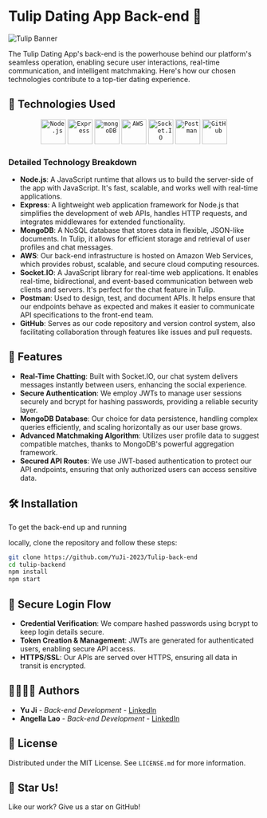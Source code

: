 # Tulip Dating App Back-end 🌷
![Tulip Banner](https://i.ibb.co/wsG3DzQ/Screenshot-2023-11-14-at-6-23-52-pm.png)

The Tulip Dating App's back-end is the powerhouse behind our platform's seamless operation, enabling secure user interactions, real-time communication, and intelligent matchmaking. Here's how our chosen technologies contribute to a top-tier dating experience.

## 🧰 Technologies Used

<div align="center">
  <!-- Node.js -->
  <code><img width="50" src="https://user-images.githubusercontent.com/25181517/183568594-85e280a7-0d7e-4d1a-9028-c8c2209e073c.png" alt="Node.js" title="Node.js"/></code>
  <!-- Express -->
  <code><img width="50" src="https://user-images.githubusercontent.com/25181517/183859966-a3462d8d-1bc7-4880-b353-e2cbed900ed6.png" alt="Express" title="Express"/></code>
  <!-- MongoDB -->
  <code><img width="50" src="https://user-images.githubusercontent.com/25181517/182884177-d48a8579-2cd0-447a-b9a6-ffc7cb02560e.png" alt="mongoDB" title="mongoDB"/></code>
  <!-- AWS -->
  <code><img width="50" src="https://user-images.githubusercontent.com/25181517/183896132-54262f2e-6d98-41e3-8888-e40ab5a17326.png" alt="AWS" title="AWS"/></code>
  <!-- Socket.IO -->
  <code><img width="50" src="https://devicon-website.vercel.app/api/socketio/original.svg" alt="Socket.IO" title="Socket.IO"/></code>
  <!-- Postman -->
  <code><img width="50" src="https://user-images.githubusercontent.com/25181517/192109061-e138ca71-337c-4019-8d42-4792fdaa7128.png" alt="Postman" title="Postman"/></code>
  <!-- GitHub -->
  <code><img width="50" src="https://user-images.githubusercontent.com/25181517/192108374-8da61ba1-99ec-41d7-80b8-fb2f7c0a4948.png" alt="GitHub" title="GitHub"/></code>
</div>

### Detailed Technology Breakdown

- **Node.js**: A JavaScript runtime that allows us to build the server-side of the app with JavaScript. It's fast, scalable, and works well with real-time applications.
- **Express**: A lightweight web application framework for Node.js that simplifies the development of web APIs, handles HTTP requests, and integrates middlewares for extended functionality.
- **MongoDB**: A NoSQL database that stores data in flexible, JSON-like documents. In Tulip, it allows for efficient storage and retrieval of user profiles and chat messages.
- **AWS**: Our back-end infrastructure is hosted on Amazon Web Services, which provides robust, scalable, and secure cloud computing resources.
- **Socket.IO**: A JavaScript library for real-time web applications. It enables real-time, bidirectional, and event-based communication between web clients and servers. It's perfect for the chat feature in Tulip.
- **Postman**: Used to design, test, and document APIs. It helps ensure that our endpoints behave as expected and makes it easier to communicate API specifications to the front-end team.
- **GitHub**: Serves as our code repository and version control system, also facilitating collaboration through features like issues and pull requests.

## 🚀 Features

- **Real-Time Chatting**: Built with Socket.IO, our chat system delivers messages instantly between users, enhancing the social experience.
- **Secure Authentication**: We employ JWTs to manage user sessions securely and bcrypt for hashing passwords, providing a reliable security layer.
- **MongoDB Database**: Our choice for data persistence, handling complex queries efficiently, and scaling horizontally as our user base grows.
- **Advanced Matchmaking Algorithm**: Utilizes user profile data to suggest compatible matches, thanks to MongoDB's powerful aggregation framework.
- **Secured API Routes**: We use JWT-based authentication to protect our API endpoints, ensuring that only authorized users can access sensitive data.

## 🛠 Installation

To get the back-end up and running

 locally, clone the repository and follow these steps:

```bash
git clone https://github.com/YuJi-2023/Tulip-back-end
cd tulip-backend
npm install
npm start
```

## 🔐 Secure Login Flow

- **Credential Verification**: We compare hashed passwords using bcrypt to keep login details secure.
- **Token Creation & Management**: JWTs are generated for authenticated users, enabling secure API access.
- **HTTPS/SSL**: Our APIs are served over HTTPS, ensuring all data in transit is encrypted.

## 👨‍💻👩‍💻 Authors

- **Yu Ji** - _Back-end Development_ - [LinkedIn](https://www.linkedin.com/in/yu-ji-785718113/)
- **Angella Lao** - _Back-end Development_ - [LinkedIn](https://www.linkedin.com/in/angella-lao/)

## 📝 License

Distributed under the MIT License. See `LICENSE.md` for more information.

## 🌟 Star Us!

Like our work? Give us a star on GitHub!